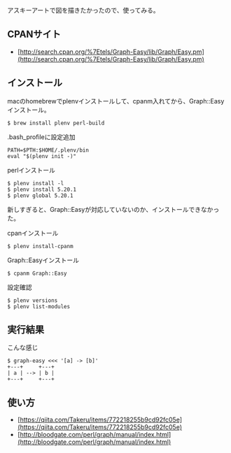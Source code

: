 アスキーアートで図を描きたかったので、使ってみる。

CPANサイト
--------

* [http://search.cpan.org/%7Etels/Graph-Easy/lib/Graph/Easy.pm](http://search.cpan.org/%7Etels/Graph-Easy/lib/Graph/Easy.pm)

インストール
----------

macのhomebrewでplenvインストールして、cpanm入れてから、Graph::Easyインストール。

```
$ brew install plenv perl-build
```

.bash_profileに設定追加

```
PATH=$PTH:$HOME/.plenv/bin
eval "$(plenv init -)"
```

perlインストール

```
$ plenv install -l
$ plenv install 5.20.1
$ plenv global 5.20.1
```

新しすぎると、Graph::Easyが対応していないのか、インストールできなかった。

cpanインストール

```
$ plenv install-cpanm
```

Graph::Easyインストール

```
$ cpanm Graph::Easy
```

設定確認

```
$ plenv versions
$ plenv list-modules
```

実行結果
-------

こんな感じ

```
$ graph-easy <<< '[a] -> [b]'
+---+     +---+
| a | --> | b |
+---+     +---+
```

使い方
-----

* [https://qiita.com/Takeru/items/772218255b9cd92fc05e](https://qiita.com/Takeru/items/772218255b9cd92fc05e)
* [http://bloodgate.com/perl/graph/manual/index.html](http://bloodgate.com/perl/graph/manual/index.html)
